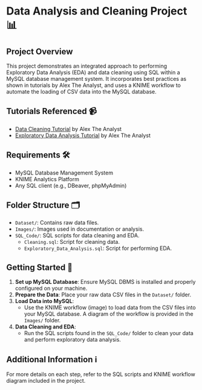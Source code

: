 # Data Analysis and Cleaning Project 📊

## Project Overview
This project demonstrates an integrated approach to performing Exploratory Data Analysis (EDA) and data cleaning using SQL within a MySQL database management system. It incorporates best practices as shown in tutorials by Alex The Analyst, and uses a KNIME workflow to automate the loading of CSV data into the MySQL database.

## Tutorials Referenced 📹
- [Data Cleaning Tutorial](https://youtu.be/4UltKCnnnTA?si=YYL_nJ_kLDWGDFaM) by Alex The Analyst
- [Exploratory Data Analysis Tutorial](https://youtu.be/QYd-RtK58VQ?si=ArQemdQoMkunPztT) by Alex The Analyst

## Requirements 🛠️
- MySQL Database Management System
- KNIME Analytics Platform
- Any SQL client (e.g., DBeaver, phpMyAdmin)

## Folder Structure 🗂️
- `Dataset/`: Contains raw data files.
- `Images/`: Images used in documentation or analysis.
- `SQL_Code/`: SQL scripts for data cleaning and EDA.
  - `Cleaning.sql`: Script for cleaning data.
  - `Exploratory_Data_Analysis.sql`: Script for performing EDA.

## Getting Started 🚀
1. **Set up MySQL Database**: Ensure MySQL DBMS is installed and properly configured on your machine.
2. **Prepare the Data**: Place your raw data CSV files in the `Dataset/` folder.
3. **Load Data into MySQL**:
   - Use the KNIME workflow (image) to load data from the CSV files into your MySQL database. A diagram of the workflow is provided in the `Images/` folder.
4. **Data Cleaning and EDA**:
   - Run the SQL scripts found in the `SQL_Code/` folder to clean your data and perform exploratory data analysis.

## Additional Information ℹ️
For more details on each step, refer to the SQL scripts and KNIME workflow diagram included in the project.
